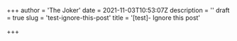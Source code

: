 +++
author = 'The Joker'
date = 2021-11-03T10:53:07Z
description = ''
draft = true
slug = 'test-ignore-this-post'
title = '[test]- Ignore this post'

+++










